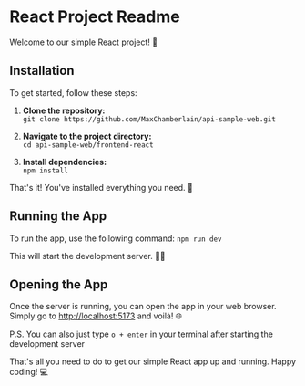 # React Project Readme

Welcome to our simple React project! 🚀

## Installation

To get started, follow these steps:

1. **Clone the repository:**  
```git clone https://github.com/MaxChamberlain/api-sample-web.git```

2. **Navigate to the project directory:**  
```cd api-sample-web/frontend-react```

3. **Install dependencies:**  
```npm install```

That's it! You've installed everything you need. 🎉

## Running the App

To run the app, use the following command:
```npm run dev```

This will start the development server. 🏃‍♂️

## Opening the App

Once the server is running, you can open the app in your web browser.  
Simply go to [http://localhost:5173](http://localhost:5173) and voilà! 🌐

P.S. You can also just type `o + enter` in your terminal after starting the development server

That's all you need to do to get our simple React app up and running. Happy coding! 💻
